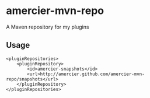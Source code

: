 amercier-mvn-repo
=================

A Maven repository for my plugins


## Usage

    <pluginRepositories>
        <pluginRepository>
            <id>amercier-snapshots</id>
            <url>http://amercier.github.com/amercier-mvn-repo/snapshots</url>
        </pluginRepository>
    </pluginRepositories>

